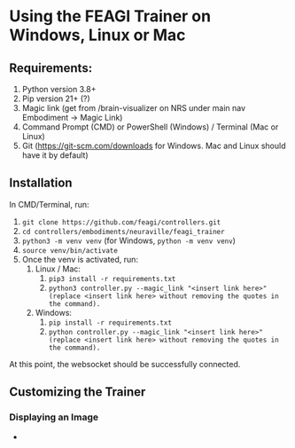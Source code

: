 # Using the FEAGI Trainer on Windows, Linux or Mac

## Requirements:

1. Python version 3.8+
2. Pip version 21+ (?)
3. Magic link (get from /brain-visualizer on NRS under main nav Embodiment -> Magic Link)
4. Command Prompt (CMD) or PowerShell (Windows) / Terminal (Mac or Linux)
5. Git (https://git-scm.com/downloads for Windows. Mac and Linux should have it by default)

## Installation

In CMD/Terminal, run:

1. `git clone https://github.com/feagi/controllers.git`
2. `cd controllers/embodiments/neuraville/feagi_trainer`
3. `python3 -m venv venv` (for Windows, `python -m venv venv`)
4. `source venv/bin/activate`
5. Once the venv is activated, run:
   1. Linux / Mac:
      1. `pip3 install -r requirements.txt`
      2. `python3 controller.py --magic_link "<insert link here>" (replace <insert link here> without removing the quotes in the command).`
   2. Windows:
      1. `pip install -r requirements.txt`
      2. `python controller.py --magic_link "<insert link here>" (replace <insert link here> without removing the quotes in the command).`

At this point, the websocket should be successfully connected.

## Customizing the Trainer

### Displaying an Image

-
